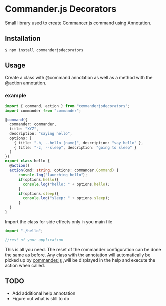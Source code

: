 # Commander.js Decorators
Small library  used to create [Commander js](https://github.com/tj/commander.js) command using Annotation.
## Installation

    $ npm install commanderjsdecorators
## Usage
Create a class with @command annotation as well as a method with the @action annotation.
### example
```typescript
import { command, action } from "commanderjsdecorators";
import commander from "commander";

@command({
  commander: commander,
  title: "XYZ",
  description: "saying hello",
  options: [
    { title: "-h, --hello [name]", description: "say hello" },
    { title: "-z, --sleep", description: "going to sleep" }
  ]
})
export class hello {
  @action()
  action(cmd: string, options: commander.Command) {
      console.log("launching hello");
      if(options.hello){
        console.log("hello: " + options.hello);
      }
      if(options.sleep){
        console.log("sleep: " + options.sleep);
      }
  }
}
```
Import the class for side effects only in you main file
```typescript
import "./hello";

//rest of your application

```
This is all you need. The reset of the commander configuration can be done the same as before.
Any class with the annotation will automatically be picked up by  [commander.js](https://github.com/tj/commander.js) ,will be displayed in  the help and execute the action when called.
## TODO
 - Add additional help annotation
 - Figure out what is still to do
